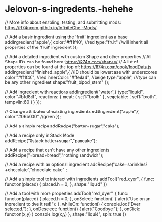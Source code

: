 # Jelovon-s-ingredents.-hehehe
// More info about enabling, testing, and submitting mods: https://R74ncom.github.io/InfiniteChef-Mods/

// Add a basic ingredient using the 'fruit' ingredient as a base
addIngredient("apple",{
    color:"#ff1f40", //red
    type:"fruit" //will inherit all properties of the 'fruit' ingredient
});

// Add a detailed ingredient with custom Shape and other properties
// All Shape IDs can be found here: https://R74n.com/shapes/
// A list of properties can be found at the top of: https://R74n.com/cook/foodData.js
addIngredient("finished_apple",{ //ID should be lowercase with underscores
    color:"#ff1f40", //red
    innerColor:"#ffeda4", //beige
    type:"apple", ///type can be any other ingredient
    shape:"fruit_bipod_stem"
});

// Add ingredient with reactions
addIngredient("water",{
    type:"liquid",
    color:"#bfd8df",
    reactions: {
        meat: { set1:"broth" },
        vegetable: { set1:"broth", tempMin:60 }
    }
});

// Change attributes of existing ingredients
editIngredient("apple",{
    color:"#06b000" //green
});

// Add a simple recipe
addRecipe("batter+sugar","cake");

// Add a recipe only in Stack Mode
addRecipe("&stack:batter+sugar","pancake");

// Add a recipe that can't have any other ingredients
addRecipe("=bread+bread","nothing sandwich");

// Add a recipe with an optional ingredient
addRecipe("cake+sprinkles?+chocolate","chocolate cake");

// Add a simple tool to interact with ingredients
addTool("red_dyer", {
    func: function(placed) { placed.h = 0; },
    shape:"liquid"
})

// Add a tool with more properties
addTool("red_dyer", {
    func: function(placed) { placed.h = 0; },
    onSelect: function() { alert("Use on an ingredient to dye it red!"); },
    whileOn: function() { console.log("Dyer selected."); },
    onDeselect: function() { alert("Goodbye!"); },
    onClick: function(x,y) { console.log(x,y) },
    shape:"liquid",
    spin: true
})
